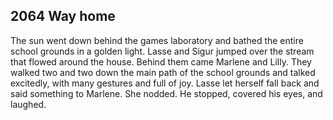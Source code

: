 
## **2064** Way home

The sun went down behind the games laboratory and bathed the entire school grounds in a golden light.
Lasse and Sigur jumped over the stream that flowed around the house.
Behind them came Marlene and Lilly.
They walked two and two down the main path of the school grounds and talked excitedly, with many gestures and full of joy.
Lasse let herself fall back and said something to Marlene.
She nodded.
He stopped, covered his eyes, and laughed.


